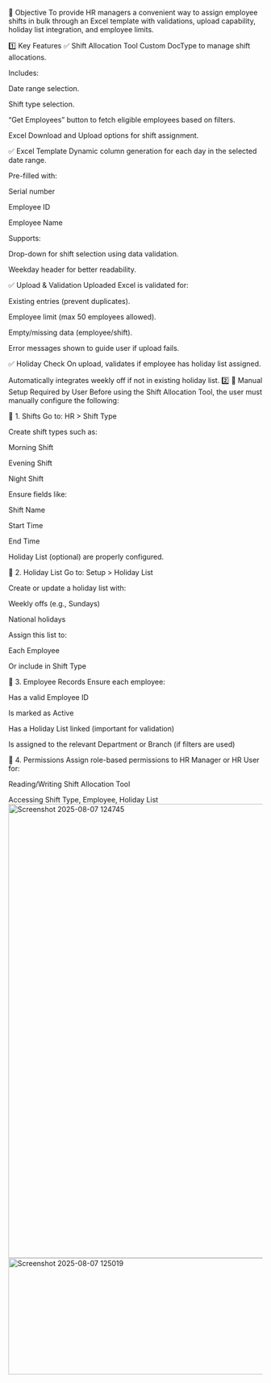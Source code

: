 🔧 Objective
To provide HR managers a convenient way to assign employee shifts in bulk through an Excel template with validations, upload capability, holiday list integration, and employee limits.

1️⃣ Key Features
✅ Shift Allocation Tool
Custom DocType to manage shift allocations.

Includes:

Date range selection.

Shift type selection.

“Get Employees” button to fetch eligible employees based on filters.

Excel Download and Upload options for shift assignment.

✅ Excel Template
Dynamic column generation for each day in the selected date range.

Pre-filled with:

Serial number

Employee ID

Employee Name

Supports:

Drop-down for shift selection using data validation.

Weekday header for better readability.

✅ Upload & Validation
Uploaded Excel is validated for:

Existing entries (prevent duplicates).

Employee limit (max 50 employees allowed).

Empty/missing data (employee/shift).

Error messages shown to guide user if upload fails.

✅ Holiday Check
On upload, validates if employee has holiday list assigned.

Automatically integrates weekly off if not in existing holiday list.
2️⃣ 🔧 Manual Setup Required by User
Before using the Shift Allocation Tool, the user must manually configure the following:

🔹 1. Shifts
Go to: HR > Shift Type

Create shift types such as:

Morning Shift

Evening Shift

Night Shift

Ensure fields like:

Shift Name

Start Time

End Time

Holiday List (optional)
are properly configured.

🔹 2. Holiday List
Go to: Setup > Holiday List

Create or update a holiday list with:

Weekly offs (e.g., Sundays)

National holidays

Assign this list to:

Each Employee

Or include in Shift Type

🔹 3. Employee Records
Ensure each employee:

Has a valid Employee ID

Is marked as Active

Has a Holiday List linked (important for validation)

Is assigned to the relevant Department or Branch (if filters are used)

🔹 4. Permissions
Assign role-based permissions to HR Manager or HR User for:

Reading/Writing Shift Allocation Tool

Accessing Shift Type, Employee, Holiday List
<img width="1617" height="901" alt="Screenshot 2025-08-07 124745" src="https://github.com/user-attachments/assets/8ea6c26a-ee32-4df7-8f72-d9570b6e6a14" />
<img width="1804" height="231" alt="Screenshot 2025-08-07 125019" src="https://github.com/user-attachments/assets/3a820859-1e0c-452c-9907-535d812becd4" />

